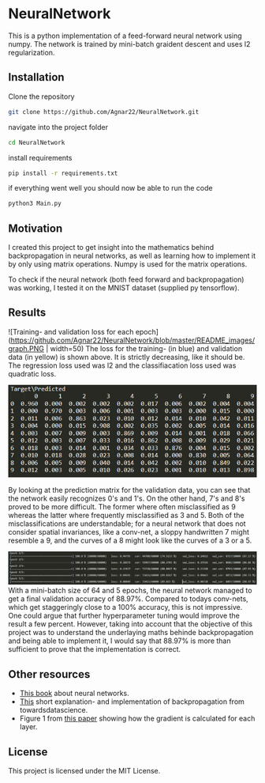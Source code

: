 # NeuralNetwork
This is a python implementation of a feed-forward neural network using numpy.
The network is trained by mini-batch graident descent and uses l2 regularization.

## Installation
Clone the repository
```bash
git clone https://github.com/Agnar22/NeuralNetwork.git
```

navigate into the project folder
```bash
cd NeuralNetwork
```

install requirements
```bash
pip install -r requirements.txt
```

if everything went well you should now be able to run the code
```bash
python3 Main.py
```

## Motivation
I created this project to get insight into the mathematics behind backpropagation in neural networks, 
as well as learning how to implement it by only using matrix operations. Numpy is used for the matrix operations.

To check if the neural network (both feed forward and backpropagation) was working, I tested it on the MNIST dataset (supplied py tensorflow).

## Results

![Training- and validation loss for each epoch](https://github.com/Agnar22/NeuralNetwork/blob/master/README_images/graph.PNG | width=50)
The loss for the training- (in blue) and validation data (in yellow) is shown above. It is strictly decreasing, like it should be. The regression loss used was l2 and the classifiacation loss used was quadratic loss.


![Target-prediction matrix for the validation data](https://github.com/Agnar22/NeuralNetwork/blob/master/README_images/predictions.PNG)

By looking at the prediction matrix for the validation data, you can see that the network easily recognizes 0's and 1's. On the other hand, 7's and 8's proved to be more difficult. The former where often misclassified as 9 whereas the latter where frequently misclassified as 3 and 5. Both of the misclassifications are understandable; for a neural network that does not consider spatial invariances, like a conv-net, a sloppy handwritten 7 might resemble a 9, and the curves of a 8 might look like the curves of a 3 or a 5.

![Loss and accuracy for each epoch](https://github.com/Agnar22/NeuralNetwork/blob/master/README_images/statistics.PNG)
With a mini-batch size of 64 and 5 epochs, the neural network managed to get a final validation accuracy of 88.97%.
Compared to todays conv-nets, which get staggeringly close to a 100% accuracy, this is not impressive. One could argue that further hyperparameter tuning would improve the result a few percent. However, taking into account that the objective of this project was to understand the underlaying maths behinde backpropagation and being able to implement it, I would say that 88.97% is more than sufficient to prove that the implementation is correct.


## Other resources
* [This book](http://neuralnetworksanddeeplearning.com/index.html "Neural networks and deep learning") about neural networks.
* [This](https://towardsdatascience.com/a-step-by-step-implementation-of-gradient-descent-and-backpropagation-d58bda486110 "A step by step implementation of gradient descent and backpropagation") short explanation- and implementation of backpropagation from towardsdatascience.
* Figure 1 from [this paper](https://www.researchgate.net/publication/277411157_Deep_Learning/link/55e0cdf908ae2fac471ccf0f/download "Deep learning paper by Yann LeCun et al.") showing how the gradient is calculated for each layer.

## License
This project is licensed under the MIT License.